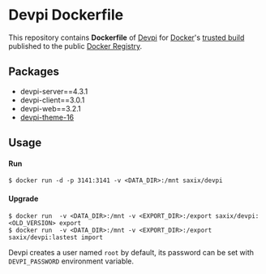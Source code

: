 Devpi Dockerfile
================

This repository contains **Dockerfile** of [Devpi](http://doc.devpi.net/) for [Docker](https://www.docker.io/)'s [trusted build](https://index.docker.io/u/scrapinghub/devpi/) published to the public [Docker Registry](https://index.docker.io/).

Packages
--------

- devpi-server==4.3.1
- devpi-client==3.0.1
- devpi-web==3.2.1
- [devpi-theme-16](https://github.com/saxix/devpi-theme-16)


Usage
-----

#### Run 

    $ docker run -d -p 3141:3141 -v <DATA_DIR>:/mnt saxix/devpi

#### Upgrade


    $ docker run  -v <DATA_DIR>:/mnt -v <EXPORT_DIR>:/export saxix/devpi:<OLD_VERSION> export
    $ docker run  -v <DATA_DIR>:/mnt -v <EXPORT_DIR>:/export saxix/devpi:lastest import



Devpi creates a user named `root` by default, its password can be set with
`DEVPI_PASSWORD` environment variable.
